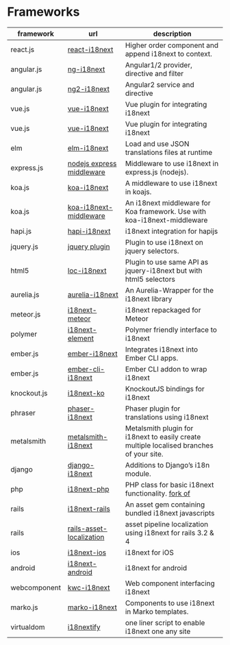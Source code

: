 # Frameworks


framework         | url     | description
----------------- | ------- | --------------------
react.js | [react-i18next](https://github.com/i18next/react-i18next) | Higher order component and append i18next to context.
angular.js | [ng-i18next](https://github.com/i18next/ng-i18next) | Angular1/2 provider, directive and filter
angular.js | [ng2-i18next](https://github.com/actimeo/ng2-i18next) | Angular2 service and directive
vue.js | [vue-i18next](https://github.com/rse/vue-i18next) | Vue plugin for integrating i18next
vue.js | [vue-i18next](https://github.com/panter/vue-i18next) | Vue plugin for integrating i18next
elm | [elm-i18next](https://github.com/ChristophP/elm-i18next) | Load and use JSON translations files at runtime
express.js | [nodejs express middleware](https://github.com/i18next/i18next-express-middleware) | Middleware to use i18next in express.js (nodejs).
koa.js | [koa-i18next](https://github.com/sunfuze/koa-i18next) | A middleware to use i18next in koajs.
koa.js | [koa-i18next-middleware](https://github.com/lxzxl/koa-i18next-middleware) | An i18next middleware for Koa framework. Use with koa-i18next-middleware
hapi.js | [hapi-i18next](https://github.com/kenkouot/hapi-i18next) | i18next integration for hapijs
jquery.js | [jquery plugin](https://github.com/i18next/jquery-i18next) | Plugin to use i18next on jquery selectors.
html5 | [loc-i18next](https://github.com/mthh/loc-i18next) | Plugin to use same API as jquery-i18next but with html5 selectors
aurelia.js | [aurelia-i18next](https://github.com/aurelia/i18n) | An Aurelia-Wrapper for the i18next library
meteor.js | [i18next-meteor](https://github.com/ckir/i18next-meteor) | i18next repackaged for Meteor
polymer | [i18next-element](https://github.com/Polymer/i18next-element) | Polymer friendly interface to i18next
ember.js | [ember-i18next](https://github.com/OCTRI/ember-i18next) | Integrates i18next into Ember CLI apps.
ember.js | [ember-cli-i18next](https://github.com/recipher/ember-cli-i18next) | Ember CLI addon to wrap i18next
knockout.js | [i18next-ko](https://github.com/leMaik/i18next-ko) | KnockoutJS bindings for i18next
phraser | [phaser-i18next](https://github.com/orange-games/phaser-i18next) | Phaser plugin for translations using i18next
metalsmith | [metalsmith-i18next](https://github.com/macprog-guy/metalsmith-i18next) | Metalsmith plugin for i18next to easily create multiple localised branches of your site.
django | [django-i18next](http://pythonhosted.org/django-i18next/) | Additions to Django’s i18n module.
php | [i18next-php](https://github.com/Acceptd/i18next-php) | PHP class for basic i18next functionality. [fork of](https://github.com/Mika-/i18next-php)
rails | [i18next-rails](https://github.com/roblander/i18next-rails) | An asset gem containing bundled i18next javascripts
rails | [rails-asset-localization](https://github.com/nicolai86/rails-asset-localization) | asset pipeline localization using i18next for rails 3.2 & 4
ios | [i18next-ios](https://github.com/i18next/i18next-ios) | i18next for iOS
android | [i18next-android](https://github.com/i18next/i18next-android) | i18next for android
webcomponent | [kwc-i18next](https://github.com/successk/kwc-i18next) | Web component interfacing i18next
marko.js | [marko-i18next](https://github.com/gunjam/marko-i18next) | Components to use i18next in Marko templates.
virtualdom | [i18nextify](https://github.com/i18next/i18nextify) | one liner script to enable i18next one any site



